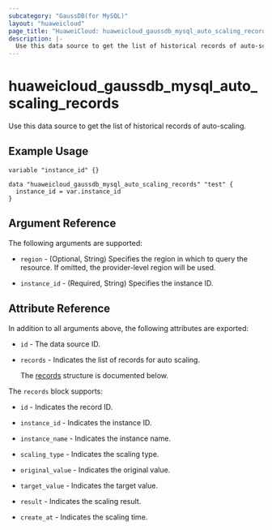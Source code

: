 ```yaml
---
subcategory: "GaussDB(for MySQL)"
layout: "huaweicloud"
page_title: "HuaweiCloud: huaweicloud_gaussdb_mysql_auto_scaling_records"
description: |-
  Use this data source to get the list of historical records of auto-scaling.
---
```


# huaweicloud_gaussdb_mysql_auto_scaling_records

Use this data source to get the list of historical records of auto-scaling.

## Example Usage

```hcl
variable "instance_id" {}

data "huaweicloud_gaussdb_mysql_auto_scaling_records" "test" {
  instance_id = var.instance_id
}
```

## Argument Reference

The following arguments are supported:

* `region` - (Optional, String) Specifies the region in which to query the resource.
  If omitted, the provider-level region will be used.

* `instance_id` - (Required, String) Specifies the instance ID.

## Attribute Reference

In addition to all arguments above, the following attributes are exported:

* `id` - The data source ID.

* `records` - Indicates the list of records for auto scaling.

  The [records](#records_struct) structure is documented below.

<a name="records_struct"></a>
The `records` block supports:

* `id` - Indicates the record ID.

* `instance_id` - Indicates the instance ID.

* `instance_name` - Indicates the instance name.

* `scaling_type` - Indicates the scaling type.

* `original_value` - Indicates the original value.

* `target_value` - Indicates the target value.

* `result` - Indicates the scaling result.

* `create_at` - Indicates the scaling time.
